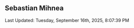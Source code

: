 <h2>Sebastian Mihnea</h2>

<!--RECENT_ACTIVITY:start-->
<!--RECENT_ACTIVITY:end-->
<!--RECENT_ACTIVITY:last_update-->
Last Updated: Tuesday, September 16th, 2025, 8:07:39 PM
<!--RECENT_ACTIVITY:last_update_end-->

<!---LOL-STATS-START-HERE--->
<!---LOL-STATS-END-HERE--->

